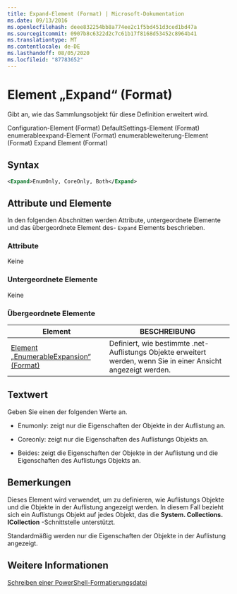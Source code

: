 ```yaml
---
title: Expand-Element (Format) | Microsoft-Dokumentation
ms.date: 09/13/2016
ms.openlocfilehash: deee832254bb8a774ee2c1f5bd451d3ced1bd47a
ms.sourcegitcommit: 0907b8c6322d2c7c61b17f8168d53452c8964b41
ms.translationtype: MT
ms.contentlocale: de-DE
ms.lasthandoff: 08/05/2020
ms.locfileid: "87783652"
---
```

# <a name="expand-element-format"></a>Element „Expand“ (Format)

Gibt an, wie das Sammlungsobjekt für diese Definition erweitert wird.

Configuration-Element (Format) DefaultSettings-Element (Format) enumerableexpand-Element (Format) enumerableweiterung-Element (Format) Expand Element (Format)

## <a name="syntax"></a>Syntax

```xml
<Expand>EnumOnly, CoreOnly, Both</Expand>
```

## <a name="attributes-and-elements"></a>Attribute und Elemente

In den folgenden Abschnitten werden Attribute, untergeordnete Elemente und das übergeordnete Element des- `Expand` Elements beschrieben.

### <a name="attributes"></a>Attribute

Keine

### <a name="child-elements"></a>Untergeordnete Elemente

Keine

### <a name="parent-elements"></a>Übergeordnete Elemente

|Element|BESCHREIBUNG|
|-------------|-----------------|
|[Element „EnumerableExpansion“ (Format)](./enumerableexpansion-element-format.md)|Definiert, wie bestimmte .net-Auflistungs Objekte erweitert werden, wenn Sie in einer Ansicht angezeigt werden.|

## <a name="text-value"></a>Textwert

Geben Sie einen der folgenden Werte an.

- Enumonly: zeigt nur die Eigenschaften der Objekte in der Auflistung an.

- Coreonly: zeigt nur die Eigenschaften des Auflistungs Objekts an.

- Beides: zeigt die Eigenschaften der Objekte in der Auflistung und die Eigenschaften des Auflistungs Objekts an.

## <a name="remarks"></a>Bemerkungen

Dieses Element wird verwendet, um zu definieren, wie Auflistungs Objekte und die Objekte in der Auflistung angezeigt werden. In diesem Fall bezieht sich ein Auflistungs Objekt auf jedes Objekt, das die **System. Collections. ICollection** -Schnittstelle unterstützt.

Standardmäßig werden nur die Eigenschaften der Objekte in der Auflistung angezeigt.

## <a name="see-also"></a>Weitere Informationen

[Schreiben einer PowerShell-Formatierungsdatei](./writing-a-powershell-formatting-file.md)
